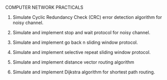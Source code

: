 COMPUTER NETWORK PRACTICALS 

1. Simulate Cyclic Redundancy Check (CRC) error detection algorithm for noisy channel.

2. Simulate and implement stop and wait protocol for noisy channel.

3. Simulate and implement go back n sliding window protocol.

4. Simulate and implement selective repeat sliding window protocol.

5. Simulate and implement distance vector routing algorithm

6. Simulate and implement Dijkstra algorithm for shortest path routing.
